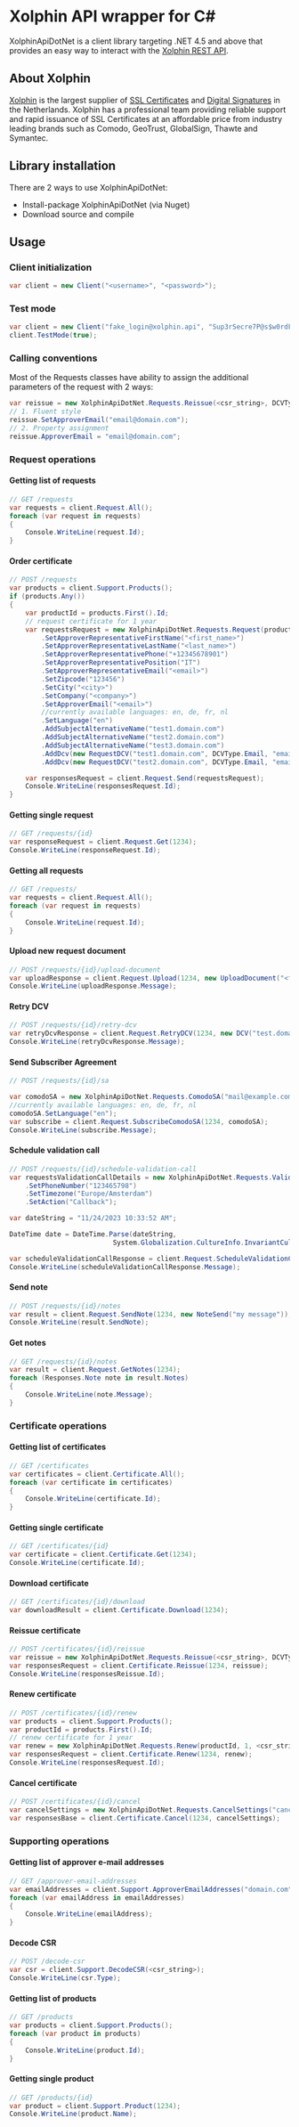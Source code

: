 # Xolphin API wrapper for C&#35;
XolphinApiDotNet is a client library targeting .NET 4.5 and above that provides an easy way to interact with the [Xolphin REST API](https://api.xolphin.com/docs/v1#/).

## About Xolphin
[Xolphin](https://www.xolphin.nl/) is the largest supplier of [SSL Certificates](https://www.sslcertificaten.nl) and [Digital Signatures](https://www.digitalehandtekeningen.nl) in the Netherlands. Xolphin has
a professional team providing reliable support and rapid issuance of SSL Certificates at an affordable price from industry leading brands such as Comodo, GeoTrust, GlobalSign, Thawte and Symantec.

## Library installation
There are 2 ways to use XolphinApiDotNet:
- Install-package XolphinApiDotNet (via Nuget)
- Download source and compile

## Usage
### Client initialization
```csharp
var client = new Client("<username>", "<password>");
```

### Test mode
```csharp
var client = new Client("fake_login@xolphin.api", "Sup3rSecre7P@s$w0rdForThe@p1");
client.TestMode(true);
```

### Calling conventions
Most of the Requests classes have ability to assign the additional parameters of the request with 2 ways:
```csharp
var reissue = new XolphinApiDotNet.Requests.Reissue(<csr_string>, DCVType.Email);
// 1. Fluent style
reissue.SetApproverEmail("email@domain.com");
// 2. Property assignment
reissue.ApproverEmail = "email@domain.com";
```

### Request operations
#### Getting list of requests
```csharp
// GET /requests
var requests = client.Request.All();
foreach (var request in requests)
{
    Console.WriteLine(request.Id);
}
```
#### Order certificate
```csharp
// POST /requests
var products = client.Support.Products();
if (products.Any())
{
    var productId = products.First().Id;
    // request certificate for 1 year
    var requestsRequest = new XolphinApiDotNet.Requests.Request(productId, 1, <csr_string>, DCVType.Email)
        .SetApproverRepresentativeFirstName("<first_name>")
        .SetApproverRepresentativeLastName("<last_name>")
        .SetApproverRepresentativePhone("+12345678901")
        .SetApproverRepresentativePosition("IT")
        .SetApproverRepresentativeEmail("<email>")
        .SetZipcode("123456")
        .SetСity("<city>")
        .SetCompany("<company>")
        .SetApproverEmail("<email>")
        //currently available languages: en, de, fr, nl
        .SetLanguage("en")
        .AddSubjectAlternativeName("test1.domain.com")
        .AddSubjectAlternativeName("test2.domain.com")
        .AddSubjectAlternativeName("test3.domain.com")
        .AddDcv(new RequestDCV("test1.domain.com", DCVType.Email, "email1@domain.com"))
        .AddDcv(new RequestDCV("test2.domain.com", DCVType.Email, "email2@domain.com"));

    var responsesRequest = client.Request.Send(requestsRequest);
    Console.WriteLine(responsesRequest.Id);
}
```
#### Getting single request
```csharp
// GET /requests/{id}
var responseRequest = client.Request.Get(1234);
Console.WriteLine(responseRequest.Id);
```
#### Getting all requests
```csharp
// GET /requests/
var requests = client.Request.All();
foreach (var request in requests)
{
    Console.WriteLine(request.Id);
}
```


#### Upload new request document
```csharp
// POST /requests/{id}/upload-document
var uploadResponse = client.Request.Upload(1234, new UploadDocument("<file_name>", File.ReadAllBytes("document.pdf")).SetDescription("<description>"));
Console.WriteLine(uploadResponse.Message);
```
#### Retry DCV
```csharp
// POST /requests/{id}/retry-dcv
var retryDcvResponse = client.Request.RetryDCV(1234, new DCV("test.domain.com", DCVType.Email, "email@domain.com"));
Console.WriteLine(retryDcvResponse.Message);
```
#### Send Subscriber Agreement
```csharp
// POST /requests/{id}/sa

var comodoSA = new XolphinApiDotNet.Requests.ComodoSA("mail@example.com");
//currently available languages: en, de, fr, nl
comodoSA.SetLanguage("en");
var subscribe = client.Request.SubscribeComodoSA(1234, comodoSA);
Console.WriteLine(subscribe.Message);
```
#### Schedule validation call
```csharp
// POST /requests/{id}/schedule-validation-call
var requestsValidationCallDetails = new XolphinApiDotNet.Requests.ValidationCall()
    .SetPhoneNumber("123465798")
    .SetTimezone("Europe/Amsterdam")
    .SetAction("Callback");

var dateString = "11/24/2023 10:33:52 AM";

DateTime date = DateTime.Parse(dateString,
                          System.Globalization.CultureInfo.InvariantCulture);

var scheduleValidationCallResponse = client.Request.ScheduleValidationCall(1234, date, requestsValidationCallDetails);
Console.WriteLine(scheduleValidationCallResponse.Message);
```
#### Send note
```csharp
// POST /requests/{id}/notes
var result = client.Request.SendNote(1234, new NoteSend("my message"));
Console.WriteLine(result.SendNote);
```

#### Get notes
```csharp
// GET /requests/{id}/notes
var result = client.Request.GetNotes(1234);
foreach (Responses.Note note in result.Notes)
{
    Console.WriteLine(note.Message);
}
```

### Certificate operations
#### Getting list of certificates
```csharp
// GET /certificates
var certificates = client.Certificate.All();
foreach (var certificate in certificates)
{
    Console.WriteLine(certificate.Id);
}
```
#### Getting single certificate
```csharp
// GET /certificates/{id}
var certificate = client.Certificate.Get(1234);
Console.WriteLine(certificate.Id);
```
#### Download certificate
```csharp
// GET /certificates/{id}/download
var downloadResult = client.Certificate.Download(1234);
```
#### Reissue certificate
```csharp
// POST /certificates/{id}/reissue
var reissue = new XolphinApiDotNet.Requests.Reissue(<csr_string>, DCVType.Email);
var responsesRequest = client.Certificate.Reissue(1234, reissue);
Console.WriteLine(responsesReissue.Id);
```
#### Renew certificate
```csharp
// POST /certificates/{id}/renew
var products = client.Support.Products();
var productId = products.First().Id;
// renew certificate for 1 year
var renew = new XolphinApiDotNet.Requests.Renew(productId, 1, <csr_string>, DCVType.Email);
var responsesRequest = client.Certificate.Renew(1234, renew);
Console.WriteLine(responsesRequest.Id);
```
#### Cancel certificate
```csharp
// POST /certificates/{id}/cancel
var cancelSettings = new XolphinApiDotNet.Requests.CancelSettings("cancellation reason");
var responsesBase = client.Certificate.Cancel(1234, cancelSettings);
```
### Supporting operations
#### Getting list of approver e-mail addresses
```csharp
// GET /approver-email-addresses
var emailAddresses = client.Support.ApproverEmailAddresses("domain.com");
foreach (var emailAddress in emailAddresses)
{
    Console.WriteLine(emailAddress);
}
```
#### Decode CSR
```csharp
// POST /decode-csr
var csr = client.Support.DecodeCSR(<csr_string>);
Console.WriteLine(csr.Type);
```
#### Getting list of  products
```csharp
// GET /products
var products = client.Support.Products();
foreach (var product in products)
{
    Console.WriteLine(product.Id);
}
```
#### Getting single product
```csharp
// GET /products/{id}
var product = client.Support.Product(1234);
Console.WriteLine(product.Name);
```
